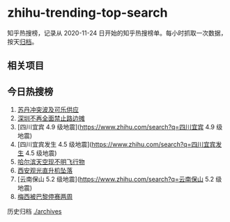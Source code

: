 # zhihu-trending-top-search

知乎热搜榜，记录从 2020-11-24
日开始的知乎热搜榜单。每小时抓取一次数据，按天[归档](./archives)。

## 相关项目

## 今日热搜榜

<!-- BEGIN -->
<!-- 最后更新时间 Thu May 04 2023 17:07:35 GMT+0800 (China Standard Time) -->

1. [苏丹冲突波及可乐供应](https://www.zhihu.com/search?q=苏丹冲突波及可乐供应)
1. [深圳不再全面禁止路边摊](https://www.zhihu.com/search?q=深圳不再全面禁止路边摊)
1. [四川宜宾 4.9 级地震](https://www.zhihu.com/search?q=四川宜宾 4.9 级地震)
1. [四川宜宾发生 4.5 级地震](https://www.zhihu.com/search?q=四川宜宾发生 4.5
   级地震)
1. [哈尔滨天空现不明飞行物](https://www.zhihu.com/search?q=哈尔滨天空现不明飞行物)
1. [西安观光直升机坠落](https://www.zhihu.com/search?q=西安观光直升机坠落)
1. [云南保山 5.2 级地震](https://www.zhihu.com/search?q=云南保山 5.2 级地震)
1. [梅西被巴黎停赛两周](https://www.zhihu.com/search?q=梅西被巴黎停赛两周)

<!-- END -->

历史归档 [./archives](./archives)
